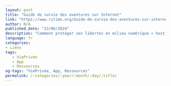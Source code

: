 ```yaml
---
layout: post
title: "Guide de survie des aventures sur Internet"
link: "https://www.ritimo.org/Guide-de-survie-des-aventures-sur-internet-10313"
author: N/A
published_date: "22/06/2024"
description: "Comment protéger ses libertés en milieu numérique « hostile »"
language: fr
categories:
- Liens
tags:
   - ViePrivée
   - App
   - Ressources
og-tags: "ViePrivée, App, Ressources"
permalink: /:categories/:year/:month/:day/:title/
---
```

